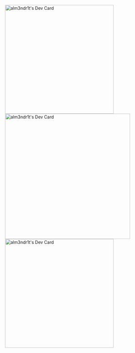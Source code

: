 <p align="top">
  <a href="https://app.daily.dev/alm3ndr1t">
    <img src="https://api.daily.dev/devcards/v2/90tNoK6XeEXA0y5uQJ7H4.png?type=default&r=4hd" width="356" alt="alm3ndr1t's Dev Card"/>
    <img src="https://github-readme-stats.vercel.app/api/wakatime?username=alm3ndr1t&langs_count=20&theme=dark" width="410" alt="alm3ndr1t's Dev Card"/>
    <img src="https://github-readme-stats.vercel.app/api/top-langs/?username=alm3ndr1t&layout=compact" width="356" alt="alm3ndr1t's Dev Card"/>
  </a>
</p>
<!--
👋 Hello, I'm Almendrit.

🚀 I'm deeply passionate about software development.

🌱 Actively honing my skills in Rust, C#, MySQL, JavaScript, TypeScript, React, HTML/CSS, and Git.

📫 Reach out to me at almendrit.sadriu@outlook.com. Let's connect!
-->
